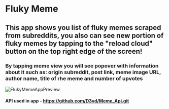 # Fluky Meme 
## This app shows you list of fluky memes scraped from subreddits, you also can see new portion of fluky memes by tapping to the "reload cloud" button on the top right edge of the screen! 
### By tapping meme view you will see popover with information about it such as: origin subreddit, post link, meme image URL, author name, title of rhe meme and  number of upvotes
![FlukyMemeAppPreview](https://user-images.githubusercontent.com/59523003/201556447-c1c3039b-aea0-4990-b6af-060dc0385248.gif)
#### API used in app - https://github.com/D3vd/Meme_Api.git
